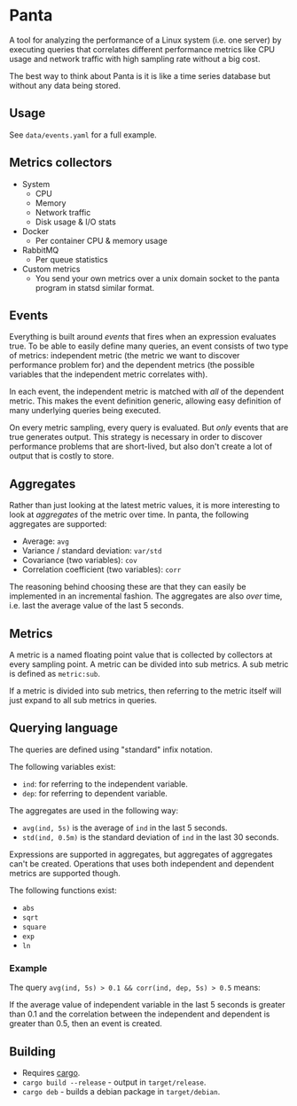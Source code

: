 # Panta
A tool for analyzing the performance of a Linux system (i.e. one server) by executing queries that correlates different performance metrics like CPU usage and network traffic with high sampling rate without a big cost.

The best way to think about Panta is it is like a time series database but without any data being stored.

## Usage
See `data/events.yaml` for a full example.

## Metrics collectors
* System
  * CPU
  * Memory
  * Network traffic
  * Disk usage & I/O stats
* Docker
  * Per container CPU & memory usage
* RabbitMQ
  * Per queue statistics
* Custom metrics
  * You send your own metrics over a unix domain socket to the panta program in statsd similar format.

## Events
Everything is built around _events_ that fires when an expression evaluates true. To be able to easily define many queries, an event consists of two type of metrics: independent metric (the metric we want to discover performance problem for) and the dependent metrics (the possible variables that the independent metric correlates with). 

In each event, the independent metric is matched with _all_ of the dependent metric. This makes the event definition generic, allowing easy definition of many underlying queries being executed.

On every metric sampling, every query is evaluated. But _only_ events that are true generates output. This strategy is necessary in order to discover performance problems that are short-lived, but also don't create a lot of output that is costly to store.

## Aggregates
Rather than just looking at the latest metric values, it is more interesting to look at _aggregates_ of the metric over time. In panta, the following aggregates are supported:
* Average: `avg`
* Variance / standard deviation: `var/std`
* Covariance (two variables): `cov`
* Correlation coefficient (two variables): `corr`

The reasoning behind choosing these are that they can easily be implemented in an incremental fashion. The aggregates are also _over_ time, i.e. last the average value of the last 5 seconds.

## Metrics
A metric is a named floating point value that is collected by collectors at every sampling point. A metric can be divided into sub metrics.
A sub metric is defined as `metric:sub`.

If a metric is divided into sub metrics, then referring to the metric itself will just expand to all sub metrics in queries.

## Querying language
The queries are defined using "standard" infix notation.

The following variables exist:
* `ind`: for referring to the independent variable.
* `dep`: for referring to dependent variable.

The aggregates are used in the following way:
* `avg(ind, 5s)` is the average of `ind` in the last 5 seconds.
* `std(ind, 0.5m)` is the standard deviation of `ind` in the last 30 seconds.

Expressions are supported in aggregates, but aggregates of aggregates can't be created. Operations that uses both independent and dependent metrics are supported though.

The following functions exist:
* `abs`
* `sqrt`
* `square`
* `exp`
* `ln`

### Example
The query `avg(ind, 5s) > 0.1 && corr(ind, dep, 5s) > 0.5` means:

If the average value of independent variable in the last 5 seconds is greater than 0.1 and the correlation between the independent and dependent is greater than 0.5, then an event is created.

## Building
* Requires [cargo](https://rustup.rs/).
* `cargo build --release` - output in `target/release`.
* `cargo deb` - builds a debian package in `target/debian`.
